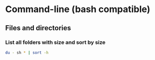 # Command-line (bash compatible)

## Files and directories

### List all folders with size and sort by size

```bash
du - sh * | sort -h
```


